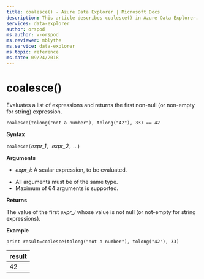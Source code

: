 ```yaml
---
title: coalesce() - Azure Data Explorer | Microsoft Docs
description: This article describes coalesce() in Azure Data Explorer.
services: data-explorer
author: orspod
ms.author: v-orspod
ms.reviewer: mblythe
ms.service: data-explorer
ms.topic: reference
ms.date: 09/24/2018
---
```

# coalesce()

Evaluates a list of expressions and returns the first non-null (or non-empty for string) expression.

```kusto
coalesce(tolong("not a number"), tolong("42"), 33) == 42
```

**Syntax**

`coalesce(`*expr_1*`, `*expr_2*`,` ...)

**Arguments**

* *expr_i*: A scalar expression, to be evaluated.
- All arguments must be of the same type.
- Maximum of 64 arguments is supported.


**Returns**

The value of the first *expr_i* whose value is not null (or not-empty for string expressions).

**Example**

```kusto
print result=coalesce(tolong("not a number"), tolong("42"), 33)
```

|result|
|---|
|42|